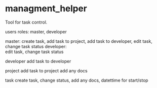 # managment_helper

Tool for task control.

users
roles: master, developer

master:
	create task, add task to project, add task to developer, edit task, change task status
developer:	
	edit task, change task status
	
	
developer
add task to developer

project
add task to project
add any docs

task
create task, change status, add any docs, datettime for start/stop


